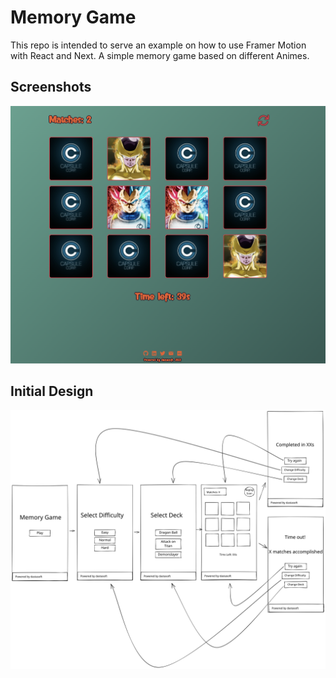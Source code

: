 # Memory Game

This repo is intended to serve an example on how to use Framer Motion with React and Next. A simple memory game based on different Animes.

## Screenshots

![board](/public/screenshots/board.png)

## Initial Design

![initial design](/public/screenshots/memory-game-draft-design.svg)
